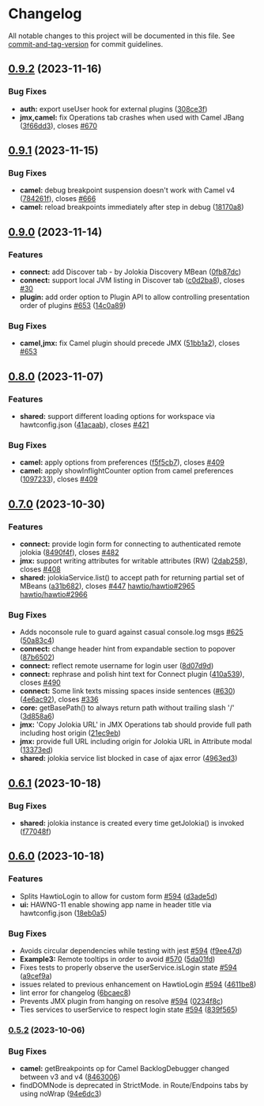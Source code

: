 # Changelog

All notable changes to this project will be documented in this file. See [commit-and-tag-version](https://github.com/absolute-version/commit-and-tag-version) for commit guidelines.

## [0.9.2](https://github.com/hawtio/hawtio-next/compare/v0.9.1...v0.9.2) (2023-11-16)


### Bug Fixes

* **auth:** export useUser hook for external plugins ([308ce3f](https://github.com/hawtio/hawtio-next/commit/308ce3f5818d1c2bf03aa103ed7267d19177c5b3))
* **jmx,camel:** fix Operations tab crashes when used with Camel JBang ([3f66dd3](https://github.com/hawtio/hawtio-next/commit/3f66dd35c110be810fde96c0a117fdc7d1f8794a)), closes [#670](https://github.com/hawtio/hawtio-next/issues/670)

## [0.9.1](https://github.com/hawtio/hawtio-next/compare/v0.9.0...v0.9.1) (2023-11-15)


### Bug Fixes

* **camel:** debug breakpoint suspension doesn't work with Camel v4 ([784261f](https://github.com/hawtio/hawtio-next/commit/784261f6bddb75b148969142a505150e1648bd92)), closes [#666](https://github.com/hawtio/hawtio-next/issues/666)
* **camel:** reload breakpoints immediately after step in debug ([18170a8](https://github.com/hawtio/hawtio-next/commit/18170a854b481b1e231d69a35df6988c0136efa0))

## [0.9.0](https://github.com/hawtio/hawtio-next/compare/v0.8.0...v0.9.0) (2023-11-14)


### Features

* **connect:** add Discover tab - by Jolokia Discovery MBean ([0fb87dc](https://github.com/hawtio/hawtio-next/commit/0fb87dc30ed8adc0c4b707198935636da3b8b286))
* **connect:** support local JVM listing in Discover tab ([c0d2ba8](https://github.com/hawtio/hawtio-next/commit/c0d2ba8fbd8ce7af9ecc8e0233cc15d642cf4f91)), closes [#30](https://github.com/hawtio/hawtio-next/issues/30)
* **plugin:** add order option to Plugin API to allow controlling presentation order of plugins [#653](https://github.com/hawtio/hawtio-next/issues/653) ([14c0a89](https://github.com/hawtio/hawtio-next/commit/14c0a89749af345f2976880b40285e2fe3f4b5c7))


### Bug Fixes

* **camel,jmx:** fix Camel plugin should precede JMX ([51bb1a2](https://github.com/hawtio/hawtio-next/commit/51bb1a233a8b0b4214d67853c2b0603eeb06920d)), closes [#653](https://github.com/hawtio/hawtio-next/issues/653)

## [0.8.0](https://github.com/hawtio/hawtio-next/compare/v0.7.0...v0.8.0) (2023-11-07)


### Features

* **shared:** support different loading options for workspace via hawtconfig.json ([41acaab](https://github.com/hawtio/hawtio-next/commit/41acaabcf4566171d109a8735c28667017782463)), closes [#421](https://github.com/hawtio/hawtio-next/issues/421)


### Bug Fixes

* **camel:** apply options from preferences ([f5f5cb7](https://github.com/hawtio/hawtio-next/commit/f5f5cb73d53e0b6a199462186b9a058246b12a28)), closes [#409](https://github.com/hawtio/hawtio-next/issues/409)
* **camel:** apply showInflightCounter option from camel preferences ([1097233](https://github.com/hawtio/hawtio-next/commit/1097233d13ab5844756e489324b674ae72e0086a)), closes [#409](https://github.com/hawtio/hawtio-next/issues/409)

## [0.7.0](https://github.com/hawtio/hawtio-next/compare/v0.6.1...v0.7.0) (2023-10-30)


### Features

* **connect:** provide login form for connecting to authenticated remote jolokia ([8490f4f](https://github.com/hawtio/hawtio-next/commit/8490f4f5caddd774b728d1a59d29707f23c07d8e)), closes [#482](https://github.com/hawtio/hawtio-next/issues/482)
* **jmx:** support writing attributes for writable attributes (RW) ([2dab258](https://github.com/hawtio/hawtio-next/commit/2dab258c7054dba032486b6f83ce1a94527f2d89)), closes [#408](https://github.com/hawtio/hawtio-next/issues/408)
* **shared:** jolokiaService.list() to accept path for returning partial set of MBeans ([a31b682](https://github.com/hawtio/hawtio-next/commit/a31b682bef4530e2d0bb1b7096d661be4bf82c32)), closes [#447](https://github.com/hawtio/hawtio-next/issues/447) [hawtio/hawtio#2965](https://github.com/hawtio/hawtio/issues/2965) [hawtio/hawtio#2966](https://github.com/hawtio/hawtio/issues/2966)


### Bug Fixes

* Adds noconsole rule to guard against casual console.log msgs [#625](https://github.com/hawtio/hawtio-next/issues/625) ([50a83c4](https://github.com/hawtio/hawtio-next/commit/50a83c44b5ce1b14dfa492388770a2d18f772178))
* **connect:** change header hint from expandable section to popover ([87b6502](https://github.com/hawtio/hawtio-next/commit/87b650224bccb8b2e2c92220af9fc116379a3425))
* **connect:** reflect remote username for login user ([8d07d9d](https://github.com/hawtio/hawtio-next/commit/8d07d9d6bb3243bfd2b0624d5c94db2725dc8992))
* **connect:** rephrase and polish hint text for Connect plugin ([410a539](https://github.com/hawtio/hawtio-next/commit/410a539f2bfd72f91abe5dfe65eef588eee1d8ba)), closes [#490](https://github.com/hawtio/hawtio-next/issues/490)
* **connect:** Some link texts missing spaces inside sentences ([#630](https://github.com/hawtio/hawtio-next/issues/630)) ([4e6ac92](https://github.com/hawtio/hawtio-next/commit/4e6ac926b8eed27857c555ba8f1eafe4f872f1cc)), closes [#336](https://github.com/hawtio/hawtio-next/issues/336)
* **core:** getBasePath() to always return path without trailing slash '/' ([3d858a6](https://github.com/hawtio/hawtio-next/commit/3d858a6cdb39d171bba4a370f9b0bc6835ccf6b4))
* **jmx:** 'Copy Jolokia URL' in JMX Operations tab should provide full path including host origin ([21ec9eb](https://github.com/hawtio/hawtio-next/commit/21ec9eb2802df71c10d8bbc48bc303e05b1d86fc))
* **jmx:** provide full URL including origin for Jolokia URL in Attribute modal ([13373ed](https://github.com/hawtio/hawtio-next/commit/13373edd2788bc883d020211d3517f32ed41a7f5))
* **shared:** jolokia service list blocked in case of ajax error ([4963ed3](https://github.com/hawtio/hawtio-next/commit/4963ed332cafbb55277880ff2aea5de11a0efa4c))

## [0.6.1](https://github.com/hawtio/hawtio-next/compare/v0.6.0...v0.6.1) (2023-10-18)


### Bug Fixes

* **shared:** jolokia instance is created every time getJolokia() is invoked ([f77048f](https://github.com/hawtio/hawtio-next/commit/f77048f66589f40d5539e04b82b5a751fcec6d53))

## [0.6.0](https://github.com/hawtio/hawtio-next/compare/v0.5.2...v0.6.0) (2023-10-18)


### Features

* Splits HawtioLogin to allow for custom form [#594](https://github.com/hawtio/hawtio-next/issues/594) ([d3ade5d](https://github.com/hawtio/hawtio-next/commit/d3ade5dc99824da1a0abe4b94441e354c3c5a0e3))
* **ui:** HAWNG-11 enable showing app name in header title via hawtconfig.json ([18eb0a5](https://github.com/hawtio/hawtio-next/commit/18eb0a589c365e0ec59023f304c57746d81355c7))


### Bug Fixes

* Avoids circular dependencies while testing with jest [#594](https://github.com/hawtio/hawtio-next/issues/594) ([f9ee47d](https://github.com/hawtio/hawtio-next/commit/f9ee47d9ae3ada114540718c55c98c7c94b107df))
* **Example3:** Remote tooltips in order to avoid [#570](https://github.com/hawtio/hawtio-next/issues/570) ([5da01fd](https://github.com/hawtio/hawtio-next/commit/5da01fde6e270f70094480b4d94a880644a5aa9a))
* Fixes tests to properly observe the userService.isLogin state [#594](https://github.com/hawtio/hawtio-next/issues/594) ([a9cef9a](https://github.com/hawtio/hawtio-next/commit/a9cef9a3499f4d4b36d3cf8bff3e8c7dec689b1c))
* issues related to previous enhancement on HawtioLogin [#594](https://github.com/hawtio/hawtio-next/issues/594) ([4611be8](https://github.com/hawtio/hawtio-next/commit/4611be8e1eff2d7c3b55c6a178802ba1277bbafc))
* lint error for changelog ([6bcaec8](https://github.com/hawtio/hawtio-next/commit/6bcaec8ff813500ba243e75e408564e14747c723))
* Prevents JMX plugin from hanging on resolve [#594](https://github.com/hawtio/hawtio-next/issues/594) ([0234f8c](https://github.com/hawtio/hawtio-next/commit/0234f8c396ae369f9659537ff71a704dfb86959f))
* Ties services to userService to respect login state [#594](https://github.com/hawtio/hawtio-next/issues/594) ([839f565](https://github.com/hawtio/hawtio-next/commit/839f56531107431386ea994579919814781ed97d))

### [0.5.2](https://github.com/hawtio/hawtio-next/compare/v0.5.1...v0.5.2) (2023-10-06)


### Bug Fixes

* **camel:** getBreakpoints op for Camel BacklogDebugger changed between v3 and v4 ([8463006](https://github.com/hawtio/hawtio-next/commit/846300621bd4dd6c58a4dc8b6054792db136ea08))
* findDOMNode is deprecated in StrictMode. in Route/Endpoins tabs by using noWrap ([94e6dc3](https://github.com/hawtio/hawtio-next/commit/94e6dc3eb801725d33e933b6a0c5bceec9ffbd38))
